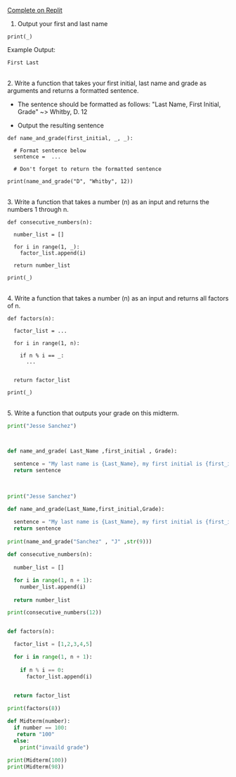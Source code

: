 [Complete on Replit](https://replit.com/@whs-spring-2023/Midterm-1)

1. Output your first and last name

```
print(_)
```
Example Output:
```
First Last
```

</br>
2. Write a function that takes your first initial, last name and grade as arguments and returns a formatted sentence. 

- The sentence should be formatted as follows: "Last Name, First Initial, Grade" ~> Whitby, D. 12

- Output the resulting sentence

```
def name_and_grade(first_initial, _, _):

  # Format sentence below
  sentence =  ...

  # Don't forget to return the formatted sentence

print(name_and_grade("D", "Whitby", 12))
```

</br>
3. Write a function that takes a number (n) as an input and returns the numbers 1 through n.

```
def consecutive_numbers(n):

  number_list = []

  for i in range(1, _):
    factor_list.append(i)

  return number_list

print(_)
```
</br>
4. Write a function that takes a number (n) as an input and returns all factors of n.

```
def factors(n):

  factor_list = ...

  for i in range(1, n):
    
    if n % i == _:
      ...
      

  return factor_list

print(_)
```

</br>
5. Write a function that outputs your grade on this midterm.

```py
print("Jesse Sanchez")



def name_and_grade( Last_Name ,first_initial , Grade):

  sentence = "My last name is {Last_Name}, my first initial is {first_initial} , and my grade is {Grade}".format(Last_Name = "Sanchez" , first_initial = "J", Grade = str(9) )
  return sentence
  
  
  
print("Jesse Sanchez")

def name_and_grade(Last_Name,first_initial,Grade):

  sentence = "My last name is {Last_Name}, my first initial is {first_initial} , and my grade is {Grade}".format(Last_Name = "Sanchez" , first_initial = "J", Grade = str(9) )
  return sentence
  
print(name_and_grade("Sanchez" , "J" ,str(9)))
  
def consecutive_numbers(n):
   
  number_list = []

  for i in range(1, n + 1):
    number_list.append(i)
  
  return number_list

print(consecutive_numbers(12))


def factors(n):

  factor_list = [1,2,3,4,5]

  for i in range(1, n + 1):
    
    if n % i == 0:
      factor_list.append(i)
      

  return factor_list

print(factors(8))

def Midterm(number):
  if number == 100:
   return "100"
  else:
    print("invaild grade")
  
print(Midterm(100))
print(Midterm(98))
```
